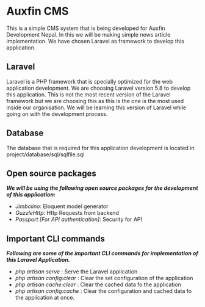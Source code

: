 # Auxfin CMS

This is a simple CMS system that is being developed for Auxfin Development Nepal. In this we will be making simple news article implementation. We have chosen Laravel as framework to develop this application.

## Laravel

Laravel is a PHP framework that is specially optimized for the web application development. We are choosing Laravel version 5.8 to develop this application. This is not the most recent version of the Laravel framework but we are choosing this as this is the one is the most used inside our organisation. We will be learning this version of Laravel while going on with the development process.

## Database

The database that is required for this application development is located in project/database/sql/sqlfile.sql

## Open source packages

***We will be using the following open source packages for the development of this application:***

 - *Jimbolino*: Eloquent model generator
 - *GuzzleHttp*: Http Requests from backend
 - *Passport [For API authentication]*: Security for API

## Important CLI commands

***Following are some of the important CLI commands for implementation of this Laravel Application.***

 - *php artisan serve* : Serve the Laravel application
 - *php artisan config:clear* : Clear the set configuration of the application
 - *php artisan cache:clear* : Clear the cached data fo the application
 - *php artisan config:cache* : Clear the configuration and cached data fo the application at once.